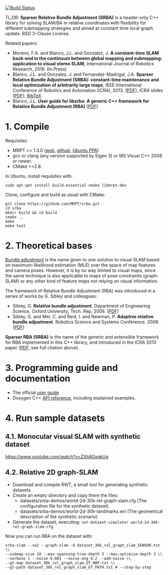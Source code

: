 [![Build Status](https://travis-ci.org/MRPT/srba.png?branch=master)](https://travis-ci.org/MRPT/srba)

TL;DR: **Sparser Relative Bundle Adjustment (SRBA)** is a header-only C++ library for solving SLAM/BA in relative coordinates with flexibility for different submapping strategies and aimed at constant time local graph update. BSD 3-Clause License.

Related papers: 
* Moreno, F.A. and Blanco, J.L. and Gonzalez, J. **A constant-time SLAM back-end in the continuum between global mapping and submapping: application to visual stereo SLAM**, International Journal of Robotics Research, 2016. (In Press)
* Blanco, J.L. and Gonzalez, J. and Fernandez-Madrigal, J.A. **Sparser Relative Bundle Adjustment (SRBA): constant-time maintenance and local optimization of arbitrarily large maps**, IEEE International Conference of Robotics and Automation (ICRA), 2013. ([PDF](http://ingmec.ual.es/~jlblanco/papers/blanco2013rba.pdf)), ICRA slides ([PDF](http://ingmec.ual.es/~jlblanco/papers/blanco2013rba_ICRA_slides.pdf)), [BibTeX](http://ingmec.ual.es/aigaion2/index.php/export/publication/233/bibtex)
* Blanco, J.L. **User guide for libsrba: A generic C++ framework for Relative Bundle Adjustment (RBA)** ([PDF](http://mrpt.github.io/srba/srba-guide.pdf))

# 1. Compile

Requisites: 
* MRPT >= 1.3.0  ([web](http://www.mrpt.org/), [github](https://github.com/MRPT/mrpt), [Ubuntu PPA](http://www.mrpt.org/MRPT_in_GNU/Linux_repositories))
* gcc or clang (any version supported by Eigen 3) or MS Visual C++ 2008 or newer.
* CMake >=2.8

In Ubuntu, install requisites with:
```
sudo apt-get install build-essential cmake libmrpt-dev
```

Clone, configure and build as usual with CMake:

```
git clone https://github.com/MRPT/srba.git 
cd srba
mkdir build && cd build
cmake .. 
make 
make test
```

# 2. Theoretical bases

[Bundle adjustment](http://en.wikipedia.org/wiki/Bundle_adjustment) is the name given to one solution to visual SLAM based on maximum-likelihood estimation (MLE) over the space of map features and camera poses. However, it is by no way limited to visual maps, since the same technique is also applicable to maps of pose constraints (graph-SLAM) or any other kind of feature maps not relying on visual information.

The framework of Relative Bundle Adjustment (RBA) was introduced in a series of works by G. Sibley and colleagues:
* Sibley, G. **Relative bundle adjustment**. Department of Engineering Science, Oxford University, Tech. Rep, 2009. ([PDF](http://www.robots.ox.ac.uk/~gsibley/Personal/Papers/rba.pdf))
* Sibley, G. and Mei, C. and Reid, I. and Newman, P. **Adaptive relative bundle adjustment**. Robotics Science and Systems Conference. 2009. ([PDF](http://homepages.laas.fr/~cmei/uploads/Main/gsibley-RSS2009.pdf))

**Sparser RBA (SRBA)** is the name of the generic and extensible framework for RBA implemented in this C++ library, and introduced in the ICRA 2013 paper ([PDF](http://ingmec.ual.es/~jlblanco/papers/blanco2013rba.pdf), see full citation above).

# 3. Programming guide and documentation

* The official [user guide](http://mrpt.github.io/srba/srba-guide.pdf)
* Doxygen C++ [API reference](http://mrpt.github.io/srba/), including explained examples.

# 4. Run sample datasets

## 4.1. Monocular visual SLAM with synthetic dataset

https://www.youtube.com/watch?v=ZXti4GxqkUg


## 4.2. Relative 2D graph-SLAM

* Download and compile RWT, a small tool for generating synthetic datasets.
* Create an empty directory and copy there the files:
  * datasets/srba-demos/world-2d-30k-rel-graph-slam.cfg (The configuration file for the synthetic dataset)
  * datasets/srba-demos/world-2d-30k-landmarks.wrl (The geometrical description of the synthetic scenario)
* Generate the dataset, executing:
```rwt-dataset-simulator world-2d-30k-rel-graph-slam-cfg```

Now you can run RBA on the dataset with:
```
srba-slam --se2 --graph-slam -d dataset_30k_rel_graph_slam_SENSOR.txt \\
--submap-size 10 --max-spanning-tree-depth 3 --max-optimize-depth 3 \\
--verbose 1 --noise 0.001 --noise-ang 0.2 --add-noise \\
--gt-map dataset_30k_rel_graph_slam_GT_MAP.txt \\
--gt-path dataset_30k_rel_graph_slam_GT_PATH.txt # --step-by-step
```

